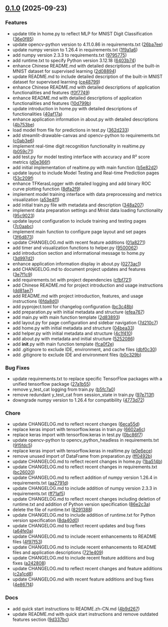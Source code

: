 <!-- insertion marker -->
<a name="0.1.0"></a>

## [0.1.0](https://github.com///compare/b2e0ebeb6af1ee000715fd413e72c46099d5834a...0.1.0) (2025-09-23)

### Features

- update title in home.py to reflect MLP for MNIST Digit Classification ([36e0f85](https://github.com///commit/36e0f8581827f34a7cc0d98d64589409f23af3d4))
- update opencv-python version to 4.11.0.86 in requirements.txt ([26ba7ee](https://github.com///commit/26ba7ee597fc8ed6887676b5b160f99fa06b9f3d))
- update numpy version to 1.26.4 in requirements.txt ([1f9a1a6](https://github.com///commit/1f9a1a67a911f20d96ccf1c5e5e90cdad4e83a64))
- add numpy version 2.3.3 to requirements.txt ([9795775](https://github.com///commit/97957751475997fc622fed697283bf8ddb92a4d7))
- add runtime.txt to specify Python version 3.12.18 ([6403b74](https://github.com///commit/6403b74a09d26749fac2f1dd906f6c5362f7a890))
- enhance Chinese README.md with detailed descriptions of the built-in MNIST dataset for supervised learning ([2d08894](https://github.com///commit/2d08894d078354a09b15af47afa52ca648deeb24))
- update README.md to include detailed description of the built-in MNIST dataset for supervised learning ([ce48799](https://github.com///commit/ce48799a77cc86d0b453155b022d551dc5cbbcb8))
- enhance Chinese README.md with detailed descriptions of application functionalities and features ([f0f7749](https://github.com///commit/f0f77498c31a39ff1762851571d6ac7da25c1e6d))
- enhance README.md with detailed descriptions of application functionalities and features ([10d799b](https://github.com///commit/10d799bf523095738be8260e661860d8fc0e6899))
- update introduction in home.py with detailed descriptions of functionalities ([40af17a](https://github.com///commit/40af17a77b82818b9d223557032e2ec83450bbb6))
- enhance application information in about.py with detailed descriptions ([4b753be](https://github.com///commit/4b753be30ca3a37ea44177a4fe2ab2fdd6aa5f6f))
- load model from file for predictions in test.py ([362d233](https://github.com///commit/362d23386d2b56b738d5a1ab92e240359d9701ad))
- add streamlit-drawable-canvas and opencv-python to requirements.txt ([c0ab3e6](https://github.com///commit/c0ab3e6a354b1b4894b1fd544c991f7a32d6258a))
- implement real-time digit recognition functionality in realtime.py ([b059c71](https://github.com///commit/b059c71989f16a630da1c37db027c80f7e43c7ec))
- add test.py for model testing interface with accuracy and R² score metrics ([d0e366f](https://github.com///commit/d0e366f001eb943e894c8e695a2ba34ee6ac3f74))
- add initial implementation of realtime.py with main function ([b5e82d2](https://github.com///commit/b5e82d2a936b9117df40e4b23e7b0457e51eb82f))
- update layout to include Model Testing and Real-time Prediction pages ([53c209f](https://github.com///commit/53c209f806ca028fa6322351796eeed6f0d570e2))
- enhance TFKerasLogger with detailed logging and add binary ROC curve plotting function ([8dfa2f9](https://github.com///commit/8dfa2f9a0c1caa3b046d2c804fdbf24da945e8d4))
- implement model training interface with data preprocessing and metrics visualization ([a53e4f1](https://github.com///commit/a53e4f19d5747d8aa5ac2968e6f0c58467391007))
- add initial train.py file with metadata and description ([348a207](https://github.com///commit/348a207eead29ea1b9ce91aff9d508c2b2d8cfba))
- implement data preparation settings and Mnist data loading functionality ([95c9023](https://github.com///commit/95c90231af561a9add46684911e699634cad58a3))
- update layout configuration to include training and testing pages ([7c0aabc](https://github.com///commit/7c0aabc91128ca846cb5046bbf8a8a357f051fac))
- implement main function to configure page layout and set pages ([3f6d873](https://github.com///commit/3f6d873db7b72510f7a487dd9b6a4434baeb1329))
- update CHANGELOG.md with recent feature additions ([01a8271](https://github.com///commit/01a82718675d3a22de0cd0f335ace75a126e38c4))
- add timer and visualization functions to helper.py ([9500062](https://github.com///commit/950006233e25a6d3f442a087057f0a7967becec6))
- add introduction section and informational message to home.py ([3d997d2](https://github.com///commit/3d997d2b77a3dd19ce5048e56080331781434fc7))
- enhance application information display in about.py ([0273ac1](https://github.com///commit/0273ac157b523d1fbf7c9bd8ca4d895d9d8b2cf9))
- add CHANGELOG.md to document project updates and features ([3e7f1c9](https://github.com///commit/3e7f1c987ed3a84e7c8e3b739f28a9bd8906b9d1))
- add requirements.txt with project dependencies ([cfbf721](https://github.com///commit/cfbf72170a0e7865564426db2a2493802dc56c43))
- add Chinese README.md for project introduction and usage instructions ([dd81ae7](https://github.com///commit/dd81ae7bb217163e6010ce2b1bbdf7030f3743bf))
- add README.md with project introduction, features, and usage instructions ([6fda8d0](https://github.com///commit/6fda8d0412d89b2fc1de24afad35fe189f3533f6))
- add pyproject.toml for changelog configuration ([bc3c48b](https://github.com///commit/bc3c48b89418d16b40a5917e970756c9e29448c8))
- add preparation.py with initial metadata and structure ([efea767](https://github.com///commit/efea76757ae64965550c4f344999423b88f7fe9e))
- add main.py with main function template ([2d83893](https://github.com///commit/2d83893c4df342d7bf5c037255e8f5a2f64c9f2f))
- add layout.py for page configuration and sidebar navigation ([7d210c7](https://github.com///commit/7d210c722f6e21e533df567d096350f0a6c7ad7f))
- add home.py with initial metadata and structure ([04bea33](https://github.com///commit/04bea33849d56685ca60d29ff396b5f52a0a0ce2))
- add helper.py with initial metadata and structure ([4c1f410](https://github.com///commit/4c1f41089d5dc5bd756b2f46d6f9d001029f98c7))
- add about.py with metadata and initial structure ([5252086](https://github.com///commit/5252086d9734ae3db579a949a406e987b2ba4222))
- add __init__.py with main function template ([fca0f2e](https://github.com///commit/fca0f2ea5eb9cf4dd233d2c5da427631368558b2))
- add .gitignore to exclude IDE, environment, and cache files ([dbf0c30](https://github.com///commit/dbf0c309a2ec724b92909537a77369343ddd9142))
- add .gitignore to exclude IDE and environment files ([b0c329b](https://github.com///commit/b0c329bf4e6fab2c003000bf4f44ab345aed3729))

### Bug Fixes

- update requirements.txt to replace specific TensorFlow packages with a unified tensorflow package ([27a1b55](https://github.com///commit/27a1b55d0870c7bb5db22238333f4623fca8a495))
- remove y_test_cat logging from train.py ([b5fc7a0](https://github.com///commit/b5fc7a0a25d2232a30c3b23e61f23acfb668bf95))
- remove redundant y_test_cat from session_state in train.py ([97e713f](https://github.com///commit/97e713f8b6d7f4abb023e5df50fc797ac3d16838))
- downgrade numpy version to 1.26.4 for compatibility ([4773d72](https://github.com///commit/4773d729deb1631094565fdf8192ebd2c19a556f))

### Chore

- update CHANGELOG.md to reflect recent changes ([6eca55d](https://github.com///commit/6eca55d160ff97c42e40abff06144e5ecf13b607))
- replace keras import with tensorflow.keras in train.py ([6602a6c](https://github.com///commit/6602a6ca000ace1b7e9c9186a7b7b11aef0500b2))
- replace keras import with tensorflow.keras in test.py ([0bc86f7](https://github.com///commit/0bc86f79acfb50f9823a002fc0ef2cfb6ec14b66))
- update opencv-python to opencv_python_headless in requirements.txt ([915fdc5](https://github.com///commit/915fdc596c52d3286599367bb6d993e31c0759b9))
- replace keras import with tensorflow.keras in realtime.py ([e0e6ece](https://github.com///commit/e0e6eced9c66b07c9d18cc0fe38b9fc0b4d8d86b))
- remove unused import of DataFrame from preparation.py ([ff0492b](https://github.com///commit/ff0492b2adffc46f6d83506904b388212e518393))
- update CHANGELOG.md to reflect recent changes in home.py ([1ba514b](https://github.com///commit/1ba514bedeec4539ce11f658ae2bfc15d82812e7))
- update CHANGELOG.md to reflect recent changes in requirements.txt ([bc26020](https://github.com///commit/bc26020e3dabceec9af69fa4bb756aa51efa68aa))
- update CHANGELOG.md to reflect addition of numpy version 1.26.4 in requirements.txt ([aa2791d](https://github.com///commit/aa2791dff7882bcbeba2ce2e88e1f508bb383dfe))
- update CHANGELOG.md to include addition of numpy version 2.3.3 in requirements.txt ([ff71af5](https://github.com///commit/ff71af5168ff5374aeb849d408dd4f3d4b51c9a8))
- update CHANGELOG.md to reflect recent changes including deletion of runtime.txt and addition of Python version specification ([86e2c3a](https://github.com///commit/86e2c3ac39b46d26a019698e0379d6a827371432))
- delete the file of runtime.txt ([8291388](https://github.com///commit/8291388495ba501d0823ed514f8e78a7e5156500))
- update CHANGELOG.md to include addition of runtime.txt for Python version specification ([8da40d0](https://github.com///commit/8da40d00c834b33c3e03e74f21f25698e6162ccf))
- update CHANGELOG.md to reflect recent updates and bug fixes ([a64fe0a](https://github.com///commit/a64fe0a27e2eeb77e6026d211465f0fc362c5c80))
- update CHANGELOG.md to include recent enhancements to README files ([4f97f53](https://github.com///commit/4f97f53001461f5b31f0c5a507220fafa35fcb1b))
- update CHANGELOG.md to include recent enhancements to README files and application descriptions ([721e409](https://github.com///commit/721e409fb2a8c5da518a82da3e3c4100358f2288))
- update CHANGELOG.md to include recent feature additions and bug fixes ([a242808](https://github.com///commit/a242808907cd7fe068467a74e1dce85a26fc1451))
- update CHANGELOG.md to reflect recent changes and feature additions ([c2a1cd8](https://github.com///commit/c2a1cd80c702f7c3cc890ea47f30eeda533c5eac))
- update CHANGELOG.md with recent feature additions and bug fixes ([4e867f4](https://github.com///commit/4e867f4fc4c53927525dcf85bc322cacd81aabee))

### Docs

- add quick start instructions to README.zh-CN.md ([4b9d267](https://github.com///commit/4b9d267eaad408d41e73e4a4fab2053706f269bf))
- update README.md with quick start instructions and remove outdated features section ([9d337bc](https://github.com///commit/9d337bc436c6e0c51313246d7ee3088c2b164118))

